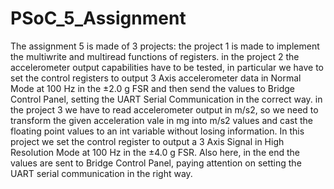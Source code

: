 # PSoC_5_Assignment
The assignment 5 is made of 3 projects: 
the project 1 is made to implement the multiwrite and multiread functions of registers. 
in the project 2 the accelerometer output capabilities have to be tested, in particular we have to set the control registers to output 3 Axis accelerometer data in Normal Mode at 100 Hz in the ±2.0 g FSR and then send the values to Bridge Control Panel, setting the UART Serial Communication in the correct way.
in the project 3 we have to read accelerometer output in m/s2, so we need to transform the given acceleration vale in mg into m/s2 values and cast the floating point values to an int variable without losing information. In this project we set the control register to output a 3 Axis Signal in High Resolution Mode at 100 Hz in the ±4.0 g FSR. Also here, in the end the values are sent to Bridge Control Panel, paying attention on setting the UART serial communication in the right way.
